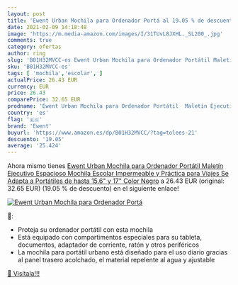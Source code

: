 ```yaml
---
layout: post
title: 'Ewent Urban Mochila para Ordenador Portá al 19.05 % de descuento'
date: 2021-02-09 14:18:48
image: 'https://m.media-amazon.com/images/I/31TUvL8JXHL._SL200_.jpg'
comments: true
category: ofertas
author: ring
slug: 'B01H32MVCC-es Ewent Urban Mochila para Ordenador Portátil Maletín...'
sku: 'B01H32MVCC-es'
tags: [ 'mochila','escolar', ]
actualPrice: 26.43 EUR
currency: EUR
price: 26.43
comparePrice: 32.65 EUR
prodname: 'Ewent Urban Mochila para Ordenador Portátil  Maletín Ejecutivo Espacioso  Mochila Escolar Impermeable y Práctica para Viajes  Se Adapta a Portátiles de hasta 15.6" y 17"  Color Negro'
country: 'es'
flag: '🇪🇸'
brand: 'Ewent'
buyurl: 'https://www.amazon.es/dp/B01H32MVCC/?tag=tolees-21'
descuento: '19.05'
average: '25.424'
---
```


Ahora mismo tienes [Ewent Urban Mochila para Ordenador Portátil  Maletín Ejecutivo Espacioso  Mochila Escolar Impermeable y Práctica para Viajes  Se Adapta a Portátiles de hasta 15.6" y 17"  Color Negro](https://www.amazon.es/dp/B01H32MVCC/?tag=tolees-21) a 26.43 EUR (original: 32.65 EUR) (19.05 %  de descuento) en el siguiente enlace!

[![Ewent Urban Mochila para Ordenador Portá](https://m.media-amazon.com/images/I/31TUvL8JXHL._SL200_.jpg)](https://www.amazon.es/dp/B01H32MVCC/?tag=tolees-21)

🔎:

- Proteja su ordenador portátil con esta mochila
- Está equipado con compartimentos especiales para su tableta, documentos, adaptador de corriente, ratón y otros periféricos
- La mochila para portátil urbano está diseñado para el uso diario gracias al panel trasero acolchado, el material repelente al agua y ajustable

[🛒 Visítala!!!](https://www.amazon.es/dp/B01H32MVCC/?tag=tolees-21)
